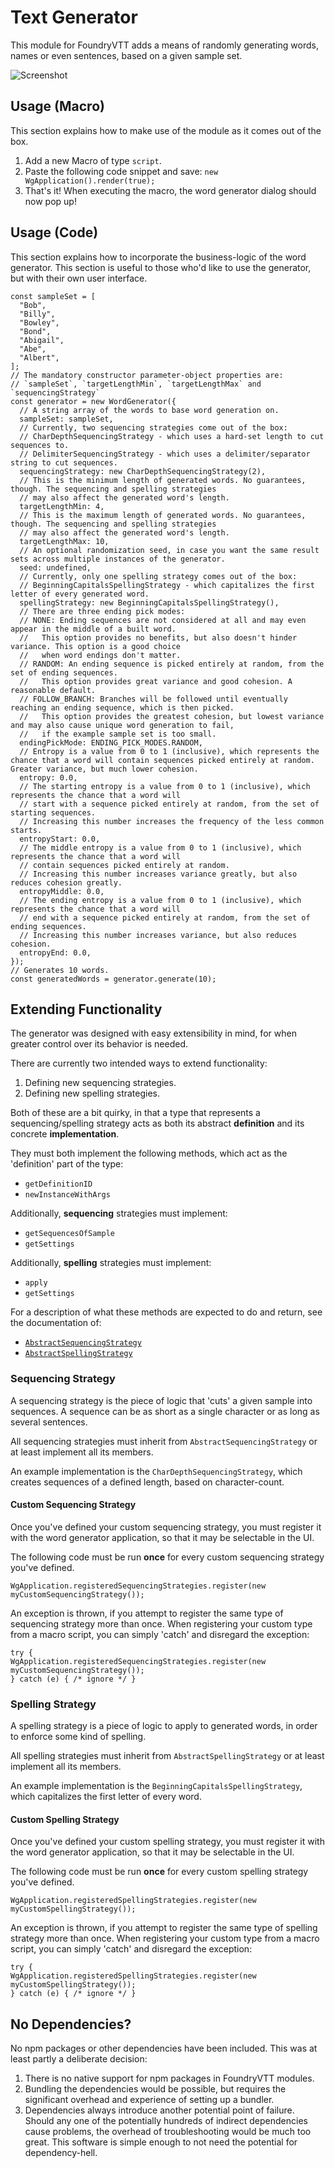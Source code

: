# Text Generator
This module for FoundryVTT adds a means of randomly generating words, names or even sentences, based on a given sample set. 

![Screenshot](img/word-generator-screenshot.png)

## Usage (Macro)
This section explains how to make use of the module as it comes out of the box. 

1. Add a new Macro of type `script`. 
2. Paste the following code snippet and save: `new WgApplication().render(true);`
3. That's it! When executing the macro, the word generator dialog should now pop up!

## Usage (Code)
This section explains how to incorporate the business-logic of the word generator. This section is useful to those who'd like to use the generator, but with their own user interface. 

```JS
const sampleSet = [
  "Bob",
  "Billy",
  "Bowley",
  "Bond",
  "Abigail",
  "Abe",
  "Albert",
];
// The mandatory constructor parameter-object properties are: 
// `sampleSet`, `targetLengthMin`, `targetLengthMax` and `sequencingStrategy`
const generator = new WordGenerator({
  // A string array of the words to base word generation on. 
  sampleSet: sampleSet,
  // Currently, two sequencing strategies come out of the box:
  // CharDepthSequencingStrategy - which uses a hard-set length to cut sequences to. 
  // DelimiterSequencingStrategy - which uses a delimiter/separator string to cut sequences. 
  sequencingStrategy: new CharDepthSequencingStrategy(2),
  // This is the minimum length of generated words. No guarantees, though. The sequencing and spelling strategies 
  // may also affect the generated word's length. 
  targetLengthMin: 4,
  // This is the maximum length of generated words. No guarantees, though. The sequencing and spelling strategies 
  // may also affect the generated word's length. 
  targetLengthMax: 10,
  // An optional randomization seed, in case you want the same result sets across multiple instances of the generator. 
  seed: undefined,
  // Currently, only one spelling strategy comes out of the box: 
  // BeginningCapitalsSpellingStrategy - which capitalizes the first letter of every generated word. 
  spellingStrategy: new BeginningCapitalsSpellingStrategy(),
  // There are three ending pick modes: 
  // NONE: Ending sequences are not considered at all and may even appear in the middle of a built word. 
  //   This option provides no benefits, but also doesn't hinder variance. This option is a good choice 
  //   when word endings don't matter. 
  // RANDOM: An ending sequence is picked entirely at random, from the set of ending sequences. 
  //   This option provides great variance and good cohesion. A reasonable default. 
  // FOLLOW_BRANCH: Branches will be followed until eventually reaching an ending sequence, which is then picked. 
  //   This option provides the greatest cohesion, but lowest variance and may also cause unique word generation to fail, 
  //   if the example sample set is too small. 
  endingPickMode: ENDING_PICK_MODES.RANDOM,
  // Entropy is a value from 0 to 1 (inclusive), which represents the chance that a word will contain sequences picked entirely at random. Greater variance, but much lower cohesion. 
  entropy: 0.0,
  // The starting entropy is a value from 0 to 1 (inclusive), which represents the chance that a word will 
  // start with a sequence picked entirely at random, from the set of starting sequences. 
  // Increasing this number increases the frequency of the less common starts. 
  entropyStart: 0.0,
  // The middle entropy is a value from 0 to 1 (inclusive), which represents the chance that a word will 
  // contain sequences picked entirely at random. 
  // Increasing this number increases variance greatly, but also reduces cohesion greatly. 
  entropyMiddle: 0.0,
  // The ending entropy is a value from 0 to 1 (inclusive), which represents the chance that a word will 
  // end with a sequence picked entirely at random, from the set of ending sequences. 
  // Increasing this number increases variance, but also reduces cohesion. 
  entropyEnd: 0.0,
});
// Generates 10 words. 
const generatedWords = generator.generate(10);
```

## Extending Functionality
The generator was designed with easy extensibility in mind, for when greater control over its behavior is needed. 

There are currently two intended ways to extend functionality:
1. Defining new sequencing strategies. 
2. Defining new spelling strategies. 

Both of these are a bit quirky, in that a type that represents a sequencing/spelling strategy acts as both its abstract **definition** and its concrete **implementation**. 

They must both implement the following methods, which act as the 'definition' part of the type: 
* `getDefinitionID`
* `newInstanceWithArgs`

Additionally, **sequencing** strategies must implement:
* `getSequencesOfSample`
* `getSettings`

Additionally, **spelling** strategies must implement:
* `apply`
* `getSettings`

For a description of what these methods are expected to do and return, see the documentation of: 
* [`AbstractSequencingStrategy`](script/generator/sequencing/abstract-sequencing-strategy.mjs)
* [`AbstractSpellingStrategy`](script/generator/postprocessing/abstract-spelling-strategy.mjs)

### Sequencing Strategy
A sequencing strategy is the piece of logic that 'cuts' a given sample into sequences. A sequence can be as short as a single character or as long as several sentences. 

All sequencing strategies must inherit from `AbstractSequencingStrategy` or at least implement all its members. 

An example implementation is the `CharDepthSequencingStrategy`, which creates sequences of a defined length, based on character-count. 

#### Custom Sequencing Strategy
Once you've defined your custom sequencing strategy, you must register it with the word generator application, so that it may be selectable in the UI. 

The following code must be run **once** for every custom sequencing strategy you've defined. 

```JS
WgApplication.registeredSequencingStrategies.register(new myCustomSequencingStrategy());
```

An exception is thrown, if you attempt to register the same type of sequencing strategy more than once. When registering your custom type from a macro script, you can simply 'catch' and disregard the exception: 

```JS
try {
WgApplication.registeredSequencingStrategies.register(new myCustomSequencingStrategy());
} catch (e) { /* ignore */ }

```

### Spelling Strategy
A spelling strategy is a piece of logic to apply to generated words, in order to enforce some kind of spelling. 

All spelling strategies must inherit from `AbstractSpellingStrategy` or at least implement all its members. 

An example implementation is the `BeginningCapitalsSpellingStrategy`, which capitalizes the first letter of every word. 

#### Custom Spelling Strategy
Once you've defined your custom spelling strategy, you must register it with the word generator application, so that it may be selectable in the UI. 

The following code must be run **once** for every custom spelling strategy you've defined. 

```JS
WgApplication.registeredSpellingStrategies.register(new myCustomSpellingStrategy());
```

An exception is thrown, if you attempt to register the same type of spelling strategy more than once. When registering your custom type from a macro script, you can simply 'catch' and disregard the exception: 

```JS
try {
WgApplication.registeredSpellingStrategies.register(new myCustomSpellingStrategy());
} catch (e) { /* ignore */ }

```

## No Dependencies?
No npm packages or other dependencies have been included. This was at least partly a deliberate decision: 
1. There is no native support for npm packages in FoundryVTT modules. 
1. Bundling the dependencies would be possible, but requires the significant overhead and experience of setting up a bundler. 
1. Dependencies always introduce another potential point of failure. Should any one of the potentially hundreds of indirect dependencies cause problems, the overhead of troubleshooting would be much too great. This software is simple enough to not need the potential for dependency-hell. 

